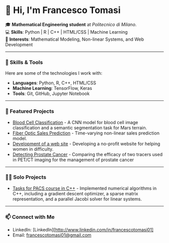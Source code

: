 # 👋 Hi, I'm Francesco Tomasi  

🎓 **Mathematical Engineering student** at *Politecnico di Milano*.  
💻 **Skills**: Python | R | C++ | HTML/CSS | Machine Learning  
🚀 **Interests**: Mathematical Modeling, Non-linear Systems, and Web Development  

---

### 🔧 Skills & Tools  
Here are some of the technologies I work with:  

- **Languages**: Python, R, C++, HTML/CSS  
- **Machine Learning**: TensorFlow, Keras  
- **Tools**: Git, GitHub, Jupyter Notebook  

---

### 🌟 Featured Projects  

- [Blood Cell Classification](https://github.com/francescotomasi/artificial-neural-network-projects/) - A CNN model for blood cell image classification and a semantic segmentation task for Mars terrain.  
- [Fiber Optic Sales Prediction](https://github.com/Zenopera/MMM_Bayesian_Project) - Time-varying non-linear sales prediction model.
- [Development of a web site](https://github.com/bohanh/HYP) - Developing a no-profit website for helping women in difficulty.
- [Detecting Prostate Cancer](https://github.com/francescotomasi/Applied-Statistics) - Comparing the efficacy of two tracers used in PET/CT imaging for the management of prostate cancer
  
---

### 🥷🏼 Solo Projects  

- [Tasks for PACS course in C++](https://github.com/francescotomasi/Advanced-Programming-For-Scientific-Computing) - Implemented numerical algorithms in C++, including a gradient descent optimizer, a sparse matrix representation, and a parallel Jacobi solver for linear systems.
  
---

### 📫 Connect with Me  

- LinkedIn: [LinkedIn][http://www.linkedin.com/in/francescotomasi01]
- Email: francescotomasi01@gmail.com  

